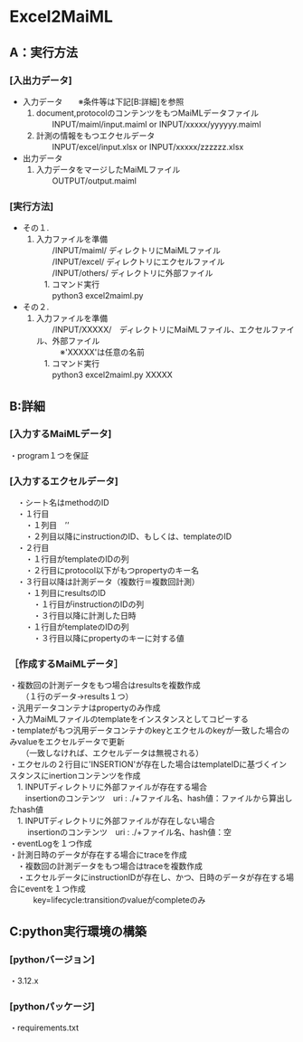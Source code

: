 # Excel2MaiML
## A：実行方法
### [入出力データ]
- 入力データ　　※条件等は下記[B:詳細]を参照
  1. document,protocolのコンテンツをもつMaiMLデータファイル <br/>
　　INPUT/maiml/input.maiml  or  INPUT/xxxxx/yyyyyy.maiml 
  1. 計測の情報をもつエクセルデータ<br/>
　　INPUT/excel/input.xlsx  or  INPUT/xxxxx/zzzzzz.xlsx
- 出力データ
  1. 入力データをマージしたMaiMLファイル <br/>
　　OUTPUT/output.maiml
 
### [実行方法]
- その１.
  1. 入力ファイルを準備 <br/>
　　/INPUT/maiml/ ディレクトリにMaiMLファイル <br/>
　　/INPUT/excel/ ディレクトリにエクセルファイル <br/>
　　/INPUT/others/ ディレクトリに外部ファイル <br/>
　1. コマンド実行 <br/>
　　python3 excel2maiml.py <br/>
- その２.
  1. 入力ファイルを準備 <br/>
　　/INPUT/XXXXX/　ディレクトリにMaiMLファイル、エクセルファイル、外部ファイル　 <br/>
　　　※'XXXXX'は任意の名前 <br/>
　1. コマンド実行 <br/>
　　python3 excel2maiml.py XXXXX <br/>


## B:詳細
### [入力するMaiMLデータ]
  ・program１つを保証 <br/>

### [入力するエクセルデータ]
　・シート名はmethodのID <br/>
　・１行目 <br/>
　　・１列目　’’ <br/>
　　・２列目以降にinstructionのID、もしくは、templateのID <br/>
　・２行目 <br/>
　　・１行目がtemplateのIDの列 <br/>
　　・２行目にprotocol以下がもつpropertyのキー名 <br/>
　・３行目以降は計測データ（複数行＝複数回計測） <br/>
　　・１列目にresultsのID <br/>
　　　・１行目がinstructionのIDの列 <br/>
　　　・３行目以降に計測した日時 <br/>
　　・１行目がtemplateのIDの列 <br/>
　　　・３行目以降にpropertyのキーに対する値 <br/>

### ［作成するMaiMLデータ］
  ・複数回の計測データをもつ場合はresultsを複数作成 <br/>
  　　（１行のデータ→results１つ） <br/>
  ・汎用データコンテナはpropertyのみ作成 <br/>
  ・入力MaiMLファイルのtemplateをインスタンスとしてコピーする <br/>
  ・templateがもつ汎用データコンテナのkeyとエクセルのkeyが一致した場合のみvalueをエクセルデータで更新 <br/>
  　　（一致しなければ、エクセルデータは無視される） <br/>
  ・エクセルの２行目に'INSERTION'が存在した場合はtemplateIDに基づくインスタンスにinertionコンテンツを作成 <br/>
  　1. INPUTディレクトリに外部ファイルが存在する場合 <br/>
  　　insertionのコンテンツ　uri : ./+ファイル名、hash値：ファイルから算出したhash値 <br/>
  　1. INPUTディレクトリに外部ファイルが存在しない場合 <br/>
　  　insertionのコンテンツ　uri : ./+ファイル名、hash値：空 <br/>
  ・eventLogを１つ作成 <br/>
  ・計測日時のデータが存在する場合にtraceを作成 <br/>
　・複数回の計測データをもつ場合はtraceを複数作成 <br/>
　・エクセルデータにinstructionIDが存在し、かつ、日時のデータが存在する場合にeventを１つ作成 <br/>
　　　key=lifecycle:transitionのvalueがcompleteのみ <br/>


## C:python実行環境の構築
### [pythonバージョン]
  ・3.12.x <br/>
### [pythonパッケージ]
  ・requirements.txt <br/>
